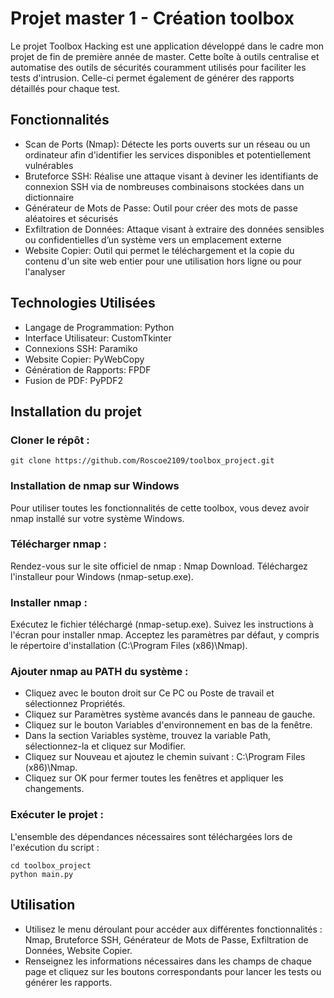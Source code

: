 # Projet master 1 - Création toolbox


Le projet Toolbox Hacking est une application développé dans le cadre mon projet de fin de première année de master. Cette boîte à outils centralise et automatise des outils de sécurités couramment utilisés pour faciliter les tests d'intrusion. Celle-ci permet également de générer des rapports détaillés pour chaque test.

## Fonctionnalités

- Scan de Ports (Nmap): Détecte les ports ouverts sur un réseau ou un ordinateur afin d'identifier les services disponibles et potentiellement vulnérables
- Bruteforce SSH: Réalise une attaque visant à deviner les identifiants de connexion SSH via de nombreuses combinaisons stockées dans un dictionnaire
- Générateur de Mots de Passe: Outil pour créer des mots de passe aléatoires et sécurisés
- Exfiltration de Données: Attaque visant à extraire des données sensibles ou confidentielles d’un système vers un emplacement externe
- Website Copier: Outil qui permet le téléchargement et la copie du contenu d'un site web entier pour une utilisation hors ligne ou pour l'analyser

## Technologies Utilisées

- Langage de Programmation: Python
- Interface Utilisateur: CustomTkinter
- Connexions SSH: Paramiko
- Website Copier: PyWebCopy
- Génération de Rapports: FPDF
- Fusion de PDF: PyPDF2

## Installation du projet

### Cloner le répôt :

```
git clone https://github.com/Roscoe2109/toolbox_project.git
```

### Installation de nmap sur Windows
Pour utiliser toutes les fonctionnalités de cette toolbox, vous devez avoir nmap installé sur votre système Windows.

### Télécharger nmap :

Rendez-vous sur le site officiel de nmap : Nmap Download.
Téléchargez l'installeur pour Windows (nmap-setup.exe).

### Installer nmap :

Exécutez le fichier téléchargé (nmap-setup.exe).
Suivez les instructions à l'écran pour installer nmap. Acceptez les paramètres par défaut, y compris le répertoire d'installation (C:\Program Files (x86)\Nmap).

### Ajouter nmap au PATH du système :

- Cliquez avec le bouton droit sur Ce PC ou Poste de travail et sélectionnez Propriétés.
- Cliquez sur Paramètres système avancés dans le panneau de gauche.
- Cliquez sur le bouton Variables d'environnement en bas de la fenêtre.
- Dans la section Variables système, trouvez la variable Path, sélectionnez-la et cliquez sur Modifier.
- Cliquez sur Nouveau et ajoutez le chemin suivant : C:\Program Files (x86)\Nmap.
- Cliquez sur OK pour fermer toutes les fenêtres et appliquer les changements.

### Exécuter le projet :

L'ensemble des dépendances nécessaires sont téléchargées lors de l'exécution du script : 
```
cd toolbox_project
python main.py
```

## Utilisation

- Utilisez le menu déroulant pour accéder aux différentes fonctionnalités : Nmap, Bruteforce SSH, Générateur de Mots de Passe, Exfiltration de Données, Website Copier.
- Renseignez les informations nécessaires dans les champs de chaque page et cliquez sur les boutons correspondants pour lancer les tests ou générer les rapports.

